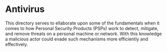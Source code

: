 # Antivirus
This directory serves to ellaborate upon some of the fundamentals when it comes to how Personal Security Products (PSPs) work to detect, mitigate, and remove threats on a personal machine or network. With this knowledge a malicious actor could evade such mechanisms more efficiently and effectively. 
